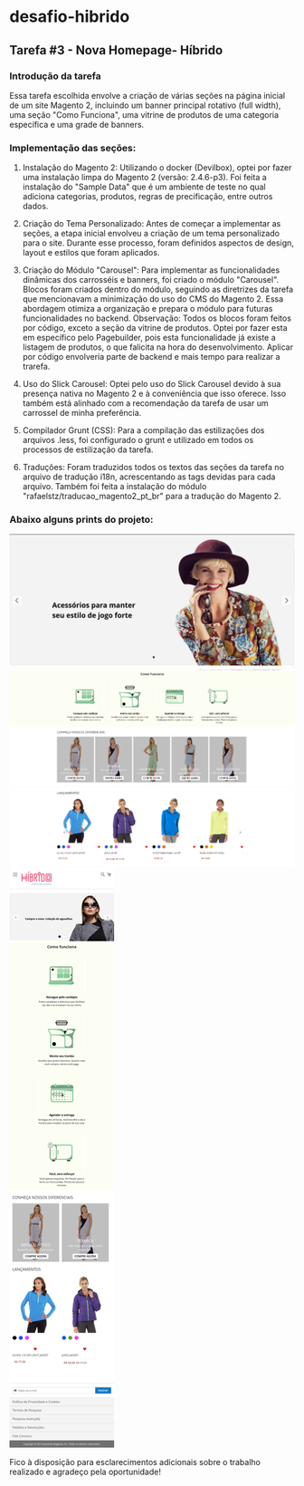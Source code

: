 # desafio-hibrido
## Tarefa #3 - Nova Homepage- Híbrido

### Introdução da tarefa

Essa tarefa escolhida envolve a criação de várias seções na página inicial de um site Magento 2, incluindo um banner principal rotativo (full width), uma seção "Como Funciona", uma vitrine de produtos de uma categoria específica e uma grade de banners.


### Implementação das seções: 

1. Instalação do Magento 2: Utilizando o docker (Devilbox), optei por fazer uma instalação limpa do Magento 2 (versão: 2.4.6-p3). Foi feita a instalação do "Sample Data" que é um ambiente de teste no qual adiciona categorias,
produtos, regras de precificação, entre outros dados.  

2. Criação do Tema Personalizado:
Antes de começar a implementar as seções, a etapa inicial envolveu a criação de um tema personalizado para o site. Durante esse processo, foram definidos aspectos de design, layout e estilos que foram aplicados.

3. Criação do Módulo "Carousel":
Para implementar as funcionalidades dinâmicas dos carrosséis e banners, foi criado o módulo "Carousel". Blocos foram criados dentro do módulo, seguindo as diretrizes da tarefa que mencionavam a minimização do uso do CMS do Magento 2. Essa abordagem otimiza a organização e prepara o módulo para futuras funcionalidades no backend.
    Observação: Todos os blocos foram feitos por código, exceto a seção da vitrine de produtos. Optei por fazer esta em específico pelo Pagebuilder, pois esta funcionalidade já existe a listagem de produtos, o que falicita na hora do desenvolvimento. Aplicar por código envolveria parte de backend e mais tempo para realizar a trarefa. 

4. Uso do Slick Carousel:
Optei pelo uso do Slick Carousel devido à sua presença nativa no Magento 2 e à conveniência que isso oferece. Isso também está alinhado com a recomendação da tarefa de usar um carrossel de minha preferência.

5. Compilador Grunt (CSS): 
Para a compilação das estilizações dos arquivos .less, foi configurado o grunt e utilizado em todos os processos de estilização da tarefa. 

6. Traduções: 
Foram traduzidos todos os textos das seções da tarefa no arquivo de tradução i18n, acrescentando as tags devidas para cada arquivo. Também foi feita a instalação do módulo "rafaelstz/traducao_magento2_pt_br" para a tradução do Magento 2.

### Abaixo alguns prints do projeto:

![Seção dos Banners Principais](docs/imagens/image-banner.png)
![Seções de "Como funciona e grade de banners"](docs/imagens/image-2.png)
![Seção da Vitrine de Produtos](docs/imagens/image3.png)
![Print mobile](docs/imagens/desafio-hibrido-mobile.png)

Fico à disposição para esclarecimentos adicionais sobre o trabalho realizado e agradeço pela oportunidade!
